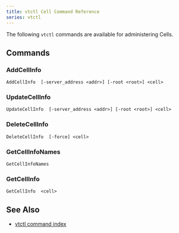 ```yaml
---
title: vtctl Cell Command Reference
series: vtctl
---
```


The following `vtctl` commands are available for administering Cells.

## Commands

### AddCellInfo

```
AddCellInfo  [-server_address <addr>] [-root <root>] <cell>
```

### UpdateCellInfo

```
UpdateCellInfo  [-server_address <addr>] [-root <root>] <cell>
```

### DeleteCellInfo

```
DeleteCellInfo  [-force] <cell>
```

### GetCellInfoNames

```
GetCellInfoNames
```

### GetCellInfo

```
GetCellInfo  <cell>
```

## See Also

* [vtctl command index](../../vtctl)
